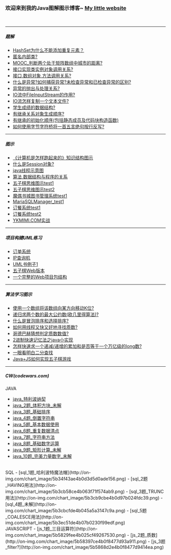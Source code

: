 ### 欢迎来到我的Java图解图示博客~ [My little website](http://www.ykmimi.com)

<br>

---


##### 题解


- [HashSet为什么不能添加重复元素？](http://on-img.com/chart_image/5b068e01e4b0da6de33e0e70.png)
- [匿名内部类?](http://on-img.com/chart_image/5b025103e4b0ceccca8ba15d.png)
- [MOOC_判断两个处于矩阵数组中城市的距离?](http://on-img.com/chart_image/5b028e51e4b05f5d6b5feab6.png)
- [接口实现类实例对象调用关系?](http://on-img.com/chart_image/5afe9de3e4b0595cc893cb18.png)
- [接口,数组对象,方法调用关系?](http://on-img.com/chart_image/5afd3b1de4b08042009450ad.png)
- [什么是异常?如何捕获异常?未检查异常和已检查异常的区别?](http://on-img.com/chart_image/5b0b8f0be4b01b348fc0cc93.png)
- [异常的抛出与处理关系?](http://on-img.com/chart_image/5b0cf2cde4b009aef58d3014.png)
- [IO流中FileInputStream的作用?](http://on-img.com/chart_image/5b134ac8e4b0a838a07c9281.png)
- [IO流怎样复制一个文本文件?](http://on-img.com/chart_image/5b14b4bae4b06350d44f1036.png)
- [学生成绩的数据结构?](http://on-img.com/chart_image/5b172f85e4b001a14d2d4696.png)
- [有继承关系对象生成顺序?](http://on-img.com/chart_image/5b19fe9ae4b068c2521b2221.png)
- [有继承的初始化顺序(包括静态成员及代码块构造函数)](http://on-img.com/chart_image/5b036b52e4b0ceccca8e28e5.png)
- [如何使用字节字符桥将一首五言绝句按行反写?](http://on-img.com/chart_image/5b1a3880e4b03f9d2516a01c.png)


---


##### 图示


- [《计算机是怎样跑起来的》知识结构图示](http://on-img.com/chart_image/5b2efda5e4b01a7cb45d2155.png)
- [什么是Session对象?](http://on-img.com/chart_image/5a3b64ace4b0f622f2aaf110.png)
- [java线程示意图](http://on-img.com/chart_image/5b0e22afe4b055e64b126198.png)
- [算法,数据结构与程序的关系](http://on-img.com/chart_image/5ad1e6eee4b02dfcf9a361f9.png)
- [五子棋思维图示test1](http://on-img.com/chart_image/5b4b49fee4b07df3b43bac0d.png)
- [五子棋思维图示test2](http://on-img.com/chart_image/5b4bf90ce4b0ade3e27d5772.png)
- [魔偶书城图书管理系统test1](http://on-img.com/chart_image/5b24b04ae4b06d15ca94aeda.png)
- [MariaSQLManager_test1](http://on-img.com/chart_image/5b4d3f7fe4b07b023109f4ba.png)
- [订餐系统test1](http://on-img.com/chart_image/5b3f4095e4b07df3b42ec1d7.png)
- [订餐系统test2](http://on-img.com/chart_image/5b4e8f7ae4b040415adfd51d.png)
- [YKMIMI.COM实战](http://on-img.com/chart_image/5b4f5070e4b025cf491c13e6.png)

---


##### 项目构建UML练习


- [订单系统](http://on-img.com/chart_image/5b52e6e6e4b0edb750e3f1f4.png)
- [IP查询机](http://on-img.com/chart_image/5b4d6c5ae4b0ade3e27f9b49.png)
- [UML书例子1](http://on-img.com/chart_image/5b445353e4b00b08ad14b830.png)
- [五子棋Web版本](http://on-img.com/chart_image/5b4955e3e4b054aa54b66086.png)
- [一个完整的Web项目包结构](http://on-img.com/chart_image/5b4ab54ce4b07b02310777d8.png)


---

##### 算法学习图示


- [使用一个数组将该数组向某方向移动K位?](http://on-img.com/chart_image/5b1f335ce4b07596cf4c1c13.png)
- [递归求两个数的最大公约数(欧几里得算法)?](http://on-img.com/chart_image/5b1c844ae4b0a838a08a8e43.png)
- [什么是冒泡排序和选择排序?](http://on-img.com/chart_image/5b1de659e4b001a14d36bc6d.png)
- [如何用线程又快又好地寻找质数?](http://on-img.com/chart_image/5b0fc4aae4b03f9d2506bdbe.png)
- [哥德巴赫猜想判定质数数值?](http://on-img.com/chart_image/5b01287ce4b0595cc89725f4.png)
- [2进制快速记忆法之java小实现](http://on-img.com/chart_image/5b06d700e4b0da6de33ed6f2.png)
- [怎样快速求一个递减/递增的累加和是否等于一个万亿级的long数?](http://on-img.com/chart_image/5b214776e4b06350d46349b1.png)
- [一眼看明白二分查找](http://on-img.com/chart_image/5b2308e3e4b0c383b0793d0a.png)
- [Java+JS如何实现五子棋游戏](http://on-img.com/chart_image/5b46e559e4b054aa54b32899.png)

---

##### CW(codewars.com)

JAVA
- [java_特利波纳契](http://on-img.com/chart_image/5b228547e4b06df80aae123c.png)
- [java_2题_体积方块_未解](http://on-img.com/chart_image/5b214776e4b06350d46349b1.png)
- [java_3题_基础排序](http://on-img.com/chart_image/5b21b60fe4b001a14d3d437c.png)
- [java_4题_倒置字符串](http://on-img.com/chart_image/5b21dfe5e4b0a838a0930789.png)
- [java_5题_基本数据使用](http://on-img.com/chart_image/5b2209fae4b0818a2a22f8f4.png)
- [java_6题_重复数据清点](http://on-img.com/chart_image/5b22144de4b0eb6ba41c4bd1.png)
- [java_7题_字符串方法](http://on-img.com/chart_image/5b232d63e4b0200a8e8fe64c.png)
- [java_8题_基础数字运算](http://on-img.com/chart_image/5b2361bde4b0c383b07a1662.png)
- [java_9题_矩形计算_未解](http://on-img.com/chart_image/5b347cf0e4b06bb4a421fcbb.png)
- [java_10题_完美力量数字_未解](http://on-img.com/chart_image/5b3f9016e4b0a6efd4753eb1.png)
<br>
SQL
- [sql_1题_哈利波特魔法帽](http://on-img.com/chart_image/5b34f43ae4b0d3d5d0ade156.png)
- [sql_2题_HAVING用法](http://on-img.com/chart_image/5b3cb58ce4b063f71f574ab9.png)
- [sql_3题_TRUNC用法](http://on-img.com/chart_image/5b3cb9cbe4b0d97b024fdc39.png)
- [sql_4题_未解](http://on-img.com/chart_image/5b3cbcfde4b045a5a3147c9a.png)
- [sql_5题_COALESCE用法](http://on-img.com/chart_image/5b3ec51de4b07b0230f99edf.png)
<br>
JAVASCRIPT
- [js_1题_三目运算符](http://on-img.com/chart_image/5b5829fee4b025cf49267530.png)
- [js_2题_质数](http://on-img.com/chart_image/5b58397ce4b0f8477d93a911.png)
- [js_3题_filter?](http://on-img.com/chart_image/5b5868d2e4b0f8477d9414ea.png)

<br>
<br>
<br>
<center>

<script type="text/javascript" src="//ra.revolvermaps.com/0/0/3.js?i=0xu0ctk7f3j&amp;b=0&amp;s=40&amp;m=2&amp;cl=baf01f&amp;co=0a0d74&amp;cd=ff9700&amp;v0=66&amp;v1=60&amp;r=1" async="async"></script>

</center>
<br>
<br>

